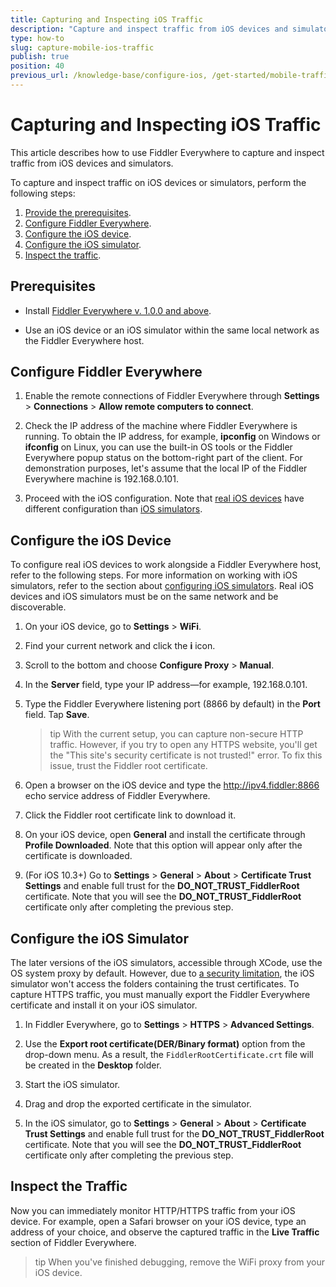 ```yaml
---
title: Capturing and Inspecting iOS Traffic
description: "Capture and inspect traffic from iOS devices and simulators while using the Fiddler Everywhere web-debugging HTTP-proxy tool."
type: how-to
slug: capture-mobile-ios-traffic
publish: true
position: 40
previous_url: /knowledge-base/configure-ios, /get-started/mobile-traffic/configure-ios, /get-started/traffic/configure-ios
---
```


# Capturing and Inspecting iOS Traffic

This article describes how to use Fiddler Everywhere to capture and inspect traffic from iOS devices and simulators.

To capture and inspect traffic on iOS devices or simulators, perform the following steps:

1. [Provide the prerequisites](#prerequisites).
1. [Configure Fiddler Everywhere](#configure-fiddler-everywhere).
1. [Configure the iOS device](#configure-the-ios-device).
1. [Configure the iOS simulator](#configure-the-ios-simulator).
1. [Inspect the traffic](#inspect-the-browser-traffic).

## Prerequisites

- Install [Fiddler Everywhere v. 1.0.0 and above](https://www.telerik.com/download/fiddler-everywhere).

- Use an iOS device or an iOS simulator within the same local network as the Fiddler Everywhere host.

## Configure Fiddler Everywhere

1. Enable the remote connections of Fiddler Everywhere through **Settings** > **Connections** > **Allow remote computers to connect**.

1. Check the IP address of the machine where Fiddler Everywhere is running. To obtain the IP address, for example, **ipconfig** on Windows or **ifconfig** on Linux, you can use the built-in OS tools or the Fiddler Everywhere popup status on the bottom-right part of the client. For demonstration purposes, let's assume that the local IP of the Fiddler Everywhere machine is 192.168.0.101.

1. Proceed with the iOS configuration. Note that [real iOS devices](#configure-the-ios-device) have different configuration than [iOS simulators](#configure-the-ios-simulator).

## Configure the iOS Device

To configure real iOS devices to work alongside a Fiddler Everywhere host, refer to the following steps. For more information on working with iOS simulators, refer to the section about [configuring iOS simulators](#configure-the-ios-simulator). Real iOS devices and iOS simulators must be on the same network and be discoverable.


1. On your iOS device, go to **Settings** > **WiFi**.

1. Find your current network and click the **i** icon.

1. Scroll to the bottom and choose **Configure Proxy** > **Manual**.

1. In the **Server** field, type your IP address&mdash;for example, 192.168.0.101.

1. Type the Fiddler Everywhere listening port (8866 by default) in the **Port** field. Tap **Save**.

    >tip With the current setup, you can capture non-secure HTTP traffic. However, if you try to open any HTTPS website, you'll get the "This site's security certificate is not trusted!" error. To fix this issue, trust the Fiddler root certificate.

1. Open a browser on the iOS device and type the http://ipv4.fiddler:8866 echo service address of Fiddler Everywhere.

1. Click the Fiddler root certificate link to download it.

1. On your iOS device, open **General** and install the certificate through **Profile Downloaded**. Note that this option will appear only after the certificate is downloaded.

1. (For iOS 10.3+) Go to **Settings** > **General** > **About** > **Certificate Trust Settings** and enable full trust for the **DO_NOT_TRUST_FiddlerRoot** certificate. Note that you will see the **DO_NOT_TRUST_FiddlerRoot** certificate only after completing the previous step.


## Configure the iOS Simulator

The later versions of the iOS simulators, accessible through XCode, use the OS system proxy by default. However, due to [a security limitation](https://developer.apple.com/forums/thread/124056), the iOS simulator won't access the folders containing the trust certificates. To capture HTTPS traffic, you must manually export the Fiddler Everywhere certificate and install it on your iOS simulator.


1. In Fiddler Everywhere, go to **Settings** > **HTTPS** > **Advanced Settings**.

1. Use the **Export root certificate(DER/Binary format)** option from the drop-down menu. As a result, the `FiddlerRootCertificate.crt` file will be created in the **Desktop** folder.

1. Start the iOS simulator.

1. Drag and drop the exported certificate in the simulator.

1. In the iOS simulator, go to **Settings** > **General** > **About** > **Certificate Trust Settings** and enable full trust for the **DO_NOT_TRUST_FiddlerRoot** certificate. Note that you will see the **DO_NOT_TRUST_FiddlerRoot** certificate only after completing the previous step.

## Inspect the Traffic

Now you can immediately monitor HTTP/HTTPS traffic from your iOS device. For example, open a Safari browser on your iOS device, type an address of your choice, and observe the captured traffic in the **Live Traffic** section of Fiddler Everywhere.

>tip When you've finished debugging, remove the WiFi proxy from your iOS device.
